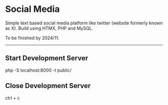 # Social Media

Simple text based social media platform like twitter (website formerly known as X).
Build using HTMX, PHP and MySQL.

To be finished by 2024/11.

---

## Start Development Server

php -S localhost:8000 -t public/

## Close Development Server

ctrl + c
